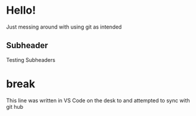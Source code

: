 # Hello!

Just messing around with using git as intended 

## Subheader

Testing Subheaders
# break

This line was written in VS Code on the desk to and attempted to sync with git hub 
